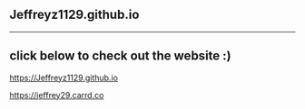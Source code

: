 ## Jeffreyz1129.github.io

--- 

## click below to check out the website :)

https://Jeffreyz1129.github.io

https://jeffrey29.carrd.co

